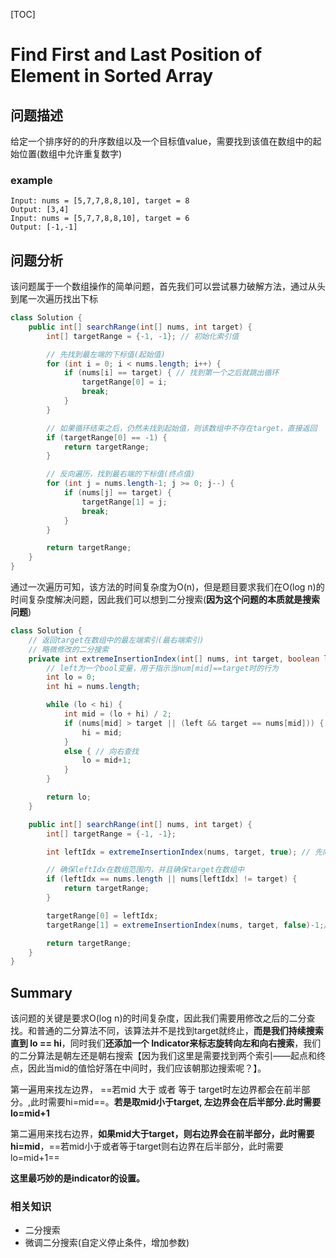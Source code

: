 [TOC]

#  Find First and Last Position of Element in Sorted Array

## 问题描述

给定一个排序好的的升序数组以及一个目标值value，需要找到该值在数组中的起始位置(数组中允许重复数字)

### example

```
Input: nums = [5,7,7,8,8,10], target = 8
Output: [3,4]
Input: nums = [5,7,7,8,8,10], target = 6
Output: [-1,-1]
```

## 问题分析

该问题属于一个数组操作的简单问题，首先我们可以尝试暴力破解方法，通过从头到尾一次遍历找出下标

```java
class Solution {
    public int[] searchRange(int[] nums, int target) {
        int[] targetRange = {-1, -1}; // 初始化索引值

        // 先找到最左端的下标值(起始值)
        for (int i = 0; i < nums.length; i++) {
            if (nums[i] == target) { // 找到第一个之后就跳出循环
                targetRange[0] = i;
                break;
            }
        }

        // 如果循环结束之后，仍然未找到起始值，则该数组中不存在target，直接返回
        if (targetRange[0] == -1) {
            return targetRange;
        }

        // 反向遍历，找到最右端的下标值(终点值)
        for (int j = nums.length-1; j >= 0; j--) {
            if (nums[j] == target) {
                targetRange[1] = j;
                break;
            }
        }

        return targetRange;
    }
}
```

通过一次遍历可知，该方法的时间复杂度为O(n)，但是题目要求我们在O(log n)的时间复杂度解决问题，因此我们可以想到二分搜索(**因为这个问题的本质就是搜索问题**)

```java
class Solution {
    // 返回target在数组中的最左端索引(最右端索引)
    // 略微修改的二分搜索
    private int extremeInsertionIndex(int[] nums, int target, boolean left) {
        // left为一个bool变量，用于指示当num[mid]==target时的行为
        int lo = 0;
        int hi = nums.length;

        while (lo < hi) {
            int mid = (lo + hi) / 2; 
            if (nums[mid] > target || (left && target == nums[mid])) { // 向左查找的条件
                hi = mid;
            }
            else { // 向右查找
                lo = mid+1;
            }
        }

        return lo;
    }

    public int[] searchRange(int[] nums, int target) {
        int[] targetRange = {-1, -1};

        int leftIdx = extremeInsertionIndex(nums, target, true); // 先向左查找，找左索引

      	// 确保leftIdx在数组范围内，并且确保target在数组中
        if (leftIdx == nums.length || nums[leftIdx] != target) {
            return targetRange;
        }

        targetRange[0] = leftIdx;
        targetRange[1] = extremeInsertionIndex(nums, target, false)-1;//向右查找,找右索引

        return targetRange;
    }
}
```

## Summary

该问题的关键是要求O(log n)的时间复杂度，因此我们需要用修改之后的二分查找。和普通的二分算法不同，该算法并不是找到target就终止，**而是我们持续搜索直到 lo == hi**，同时我们**还添加一个 Indicator来标志旋转向左和向右搜索**，我们的二分算法是朝左还是朝右搜索【因为我们这里是需要找到两个索引——起点和终点，因此当mid的值恰好落在中间时，我们应该朝那边搜索呢？】。

第一遍用来找左边界， ==若mid 大于 或者 等于 target时左边界都会在前半部分。,此时需要hi=mid==。**若是取mid小于target, 左边界会在后半部分.此时需要lo=mid+1**

第二遍用来找右边界，**如果mid大于target，则右边界会在前半部分，此时需要hi=mid**，==若mid小于或者等于target则右边界在后半部分，此时需要lo=mid+1==

**这里最巧妙的是indicator的设置。**

### 相关知识

- 二分搜索
- 微调二分搜索(自定义停止条件，增加参数)